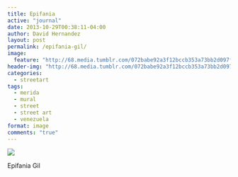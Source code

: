 ```yaml
---
title: Epifania
active: "journal"
date: 2013-10-29T00:38:11-04:00
author: David Hernandez
layout: post
permalink: /epifania-gil/
image:
  feature: "http://68.media.tumblr.com/072babe92a3f12bccb353a73bb2d097f/tumblr_mven3nqo5c1qzqummo1_1280.jpg"
header-img: "http://68.media.tumblr.com/072babe92a3f12bccb353a73bb2d097f/tumblr_mven3nqo5c1qzqummo1_1280.jpg"
categories:
  - streetart
tags:
  - merida
  - mural
  - street
  - street art
  - venezuela
format: image
comments: "true"
---
```

<a href="http://68.media.tumblr.com/072babe92a3f12bccb353a73bb2d097f/tumblr_mven3nqo5c1qzqummo1_1280.jpg" class="popup"  title="Epifania" data-caption="© 2013 by David Hernández"><img src="http://68.media.tumblr.com/072babe92a3f12bccb353a73bb2d097f/tumblr_mven3nqo5c1qzqummo1_1280.jpg"></a>

Epifania Gil
